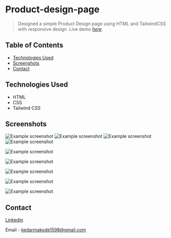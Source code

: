 # Product-design-page
> Designed a simple Product Design page using HTML and TailwindCSS with responsive design.
> Live demo [_here_](https://product-design-page.vercel.app/).

## Table of Contents
* [Technologies Used](#technologies-used)
* [Screenshots](#screenshots)
* [Contact](#contact)


## Technologies Used
- HTML
- CSS
- Tailwind CSS


## Screenshots
![Example screenshot](./images/desktop-1.png)
![Example screenshot](./images/desktop-2.png)
![Example screenshot](./images/desktop-3.png)
![Example screenshot](./images/desktop-4.png)


![Example screenshot](./images/mobile-1.png)

![Example screenshot](./images/mobile-2.png)

![Example screenshot](./images/mobile-3.png)

![Example screenshot](./images/mobile-4.png)


![Example screenshot](./images/mobile-5.png)



## Contact

[Linkedin](https://www.linkedin.com/in/kedar-makode-9833321ab)

Email - kedarmakode1598@gmail.com



